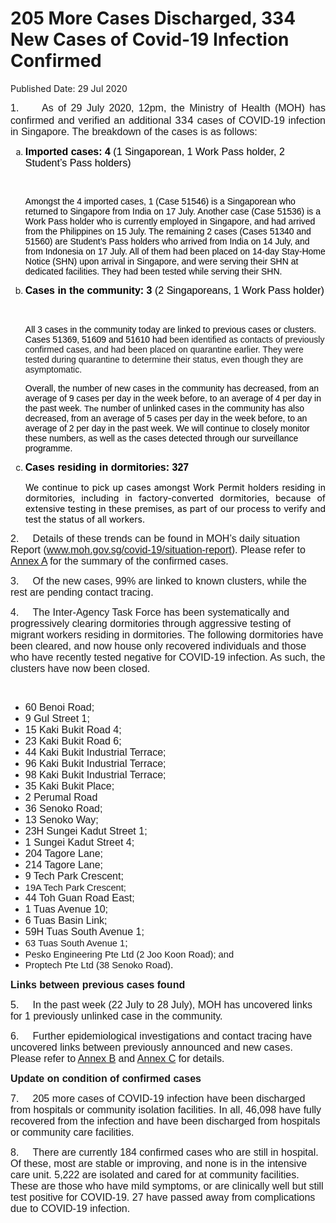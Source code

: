 <html>
    <meta http-equiv="Content-Type" content="text/html; charset=utf-8"/>
    <meta charset="utf-8"/>
    <title>205 More Cases Discharged, 334 New Cases of Covid-19 Infection Confirmed</title>
    <body><h1>205 More Cases Discharged, 334 New Cases of Covid-19 Infection Confirmed</h1>
    <p>Published Date: 29 Jul 2020</p> <div> <p style="text-align: justify;"><span style="font-size: 12pt; font-family: Arial;">1.&nbsp; &nbsp; &nbsp;As of 29 July 2020, 12pm, the Ministry of Health (MOH) has confirmed and verified an additional </span><span style="font-size: 12pt;">334 </span><span style="font-size: 12pt; font-family: Arial;">cases of COVID-19 infection in Singapore</span><span style="font-size: 12pt; font-family: Arial;">. The breakdown of the cases is as follows:</span><span style="font-family: Arial, sans-serif; font-size: 12pt;"></span></p> <ol style="list-style-type: lower-alpha;"><li><strong><span style="color: windowtext; font-size: 12pt; font-family: Arial, sans-serif;">Imported cases: 4 </span></strong><span style="color: windowtext; font-size: 12pt; font-family: Arial, sans-serif;">(1 Singaporean, 1 Work Pass holder, 2 Student’s Pass holders)</span><p><span style="color: windowtext; font-family: Arial, sans-serif;">&nbsp;</span></p><p><span style="color: windowtext; font-family: Arial, sans-serif;">Amongst the 4 imported cases, 1 (Case </span><span style="color: windowtext; font-family: Arial, sans-serif;">51546) is a Singaporean who returned to Singapore from India on 17 July. Another case (Case 51536) is a </span><span style="color: windowtext; font-family: Arial, sans-serif;">Work Pass holder who is currently employed in Singapore, and had arrived from the Philippines on 15 July. The remaining 2 cases (Cases </span><span style="color: windowtext; font-family: Arial, sans-serif;">51340 and 51560) are Student’s Pass holders who arrived from India on 14 July, and from Indonesia on 17 July. </span><span style="color: windowtext; font-family: Arial, sans-serif;">All of them had been placed on 14-day Stay-Home Notice (SHN) upon arrival in Singapore, and were serving their SHN at dedicated facilities. They had been tested while serving their SHN.</span><span style="color: windowtext; font-family: Arial, sans-serif;"></span></p></li><li><strong><span style="color: windowtext; font-size: 12pt; font-family: Arial, sans-serif;">Cases in the community: 3 </span></strong><span style="color: windowtext; font-size: 12pt; font-family: Arial, sans-serif;">(2 Singaporeans, 1 Work Pass holder)</span><p>&nbsp;</p><p><span style="color: windowtext; font-family: Arial, sans-serif;">All 3 cases in the community <span class="null1">today are linked to previous cases or clusters. Cases 51369, 51609 and 51610 had </span></span><span style="font-family: Arial, sans-serif;">been identified as contacts of previously confirmed cases, and had been placed on quarantine earlier. They were tested during quarantine to determine their status, even though they are asymptomatic.</span></p><p><span style="color: windowtext; font-family: Arial, sans-serif;">Overall, the number of new cases in the community has decreased, from an average of 9 cases per day in the week before, to an average of 4 per day in the past week.</span><span style="color: windowtext; font-family: Arial, sans-serif;"> </span><span style="color: windowtext; font-size: 10pt; font-family: Arial, sans-serif;">The </span><span style="color: windowtext; font-family: Arial, sans-serif;">number of unlinked cases in the community has also decreased, from an average of 5 cases per day in the week before, to an average of 2 per day in the past week.&nbsp;</span><span style="color: windowtext; font-family: Arial, sans-serif;">We will continue to closely monitor these numbers, as well as the cases detected through our surveillance programme.</span></p></li><li><strong><span style="color: windowtext; font-size: 12pt; font-family: Arial, sans-serif;">Cases residing in dormitories: 327</span></strong></li></ol> <p style="margin: 0cm 0cm 0.0001pt 18pt; text-align: justify;"><span style="color: windowtext;">We continue to pick up cases amongst Work Permit holders residing in dormitories, including in factory-converted dormitories, because of extensive testing in these premises, as part of our process to verify and test the status of all workers.<br></span><span style="font-family: Arial, sans-serif; font-size: 12pt; text-align: left;"></span></p> <p><span style="font-size: 12pt; font-family: Arial, sans-serif;">2.&nbsp; &nbsp; &nbsp;Details of these trends can be found in MOH’s daily situation Report</span><span style="font-size: 12pt; font-family: Arial, sans-serif;"> (</span><a href="http://www.moh.gov.sg/covid-19/situation-report"><span style="font-size: 12pt; font-family: Arial, sans-serif;">www.moh.gov.sg/covid-19/situation-report</span></a><span style="font-size: 12pt; font-family: Arial, sans-serif;">). Please refer to <u><a href="/docs/librariesprovider5/default-document-library/annex-a5edef78b168042e0a82049a2afe2b144.pdf?sfvrsn=5ea9639e_0" title="Annex A">Annex A</a></u> for the summary of the confirmed cases.</span><span style="font-family: Arial, sans-serif; font-size: 12pt;"></span></p><p><span style="font-size: 12pt; font-family: Arial, sans-serif;">3.&nbsp; &nbsp; &nbsp;Of the new cases, 99% are linked to known clusters, while the rest are pending contact tracing.</span><span style="font-family: Arial, sans-serif; font-size: 12pt;"></span></p><p><span style="font-size: 12pt; font-family: Arial, sans-serif;">4.&nbsp; &nbsp; &nbsp;The Inter-Agency Task Force has been systematically and progressively clearing dormitories through aggressive testing of migrant workers residing in dormitories. The following dormitories have been cleared, and now house only recovered individuals and those who have recently tested negative for COVID-19 infection. As such, the clusters have now been closed.</span><span style="font-family: Arial, sans-serif; font-size: 12pt;"></span></p> </div> <span style="font-size: 11pt; font-family: Arial, sans-serif;"><br clear="all"> </span> <div> <ul style="list-style-type: disc;"><li><span style="font-size: 12pt; font-family: Arial, sans-serif;">60 Benoi Road;</span></li><li><span style="font-size: 12pt; font-family: Arial, sans-serif;">9 Gul Street 1;</span></li><li><span style="font-size: 12pt; font-family: Arial, sans-serif;">15 Kaki Bukit Road 4; </span></li><li><span style="font-size: 12pt; font-family: Arial, sans-serif;">23 Kaki Bukit Road 6;</span></li><li><span style="font-size: 12pt; font-family: Arial, sans-serif;">44 Kaki Bukit Industrial Terrace;</span></li><li><span style="font-size: 12pt; font-family: Arial, sans-serif;">96 Kaki Bukit Industrial Terrace; </span></li><li><span style="font-size: 12pt; font-family: Arial, sans-serif;">98 Kaki Bukit Industrial Terrace;</span></li><li><span style="font-size: 12pt; font-family: Arial, sans-serif;">35 Kaki Bukit Place; </span></li><li><span style="font-size: 12pt; font-family: Arial, sans-serif;">2 Perumal Road</span> </li><li><span style="font-size: 12pt; font-family: Arial, sans-serif;">36 Senoko Road;</span></li><li><span style="font-size: 12pt; font-family: Arial, sans-serif;">13 Senoko Way; </span></li><li><span style="font-size: 12pt; font-family: Arial, sans-serif;">23H Sungei Kadut Street 1;</span></li><li><span style="font-size: 12pt; font-family: Arial, sans-serif;">1 Sungei Kadut Street 4;</span></li><li><span style="font-size: 12pt; font-family: Arial, sans-serif;">204 Tagore Lane;</span></li><li><span style="font-size: 12pt; font-family: Arial, sans-serif;">214 Tagore Lane;</span></li><li><span style="font-size: 12pt; font-family: Arial, sans-serif;">9 Tech Park Crescent;</span></li><li><span style="font-size: 11pt; font-family: Arial, sans-serif;">19A Tech Park Crescent;</span></li><li><span style="font-size: 12pt; font-family: Arial, sans-serif;">44 Toh Guan Road East;</span></li><li><span style="font-size: 12pt; font-family: Arial, sans-serif;">1 Tuas Avenue 10;</span></li><li><span style="font-size: 12pt; font-family: Arial, sans-serif;">6 Tuas Basin Link;</span></li><li><span style="font-size: 12pt; font-family: Arial, sans-serif;">59H Tuas South Avenue 1; </span></li><li><span style="font-size: 11pt; font-family: Arial, sans-serif;">63 Tuas South Avenue 1</span><span style="font-size: 12pt; font-family: Arial, sans-serif;">;</span></li><li><span style="font-size: 11pt; font-family: Arial, sans-serif;">Pesko Engineering Pte Ltd (2 Joo Koon Road)</span><span style="font-size: 11pt; font-family: Arial, sans-serif;">; and</span></li><li><span style="font-size: 11pt; font-family: Arial, sans-serif;">Proptech Pte Ltd (38 Senoko Road)</span><span style="font-size: 12pt; font-family: Arial, sans-serif;">.</span></li></ul> </div> <p><strong style="text-align: justify;"><span style="font-size: 12pt; font-family: Arial, sans-serif;">Links between previous cases found</span></strong><br></p> <p><span style="font-size: 12pt; font-family: Arial, sans-serif;">5.&nbsp; &nbsp; &nbsp;In the past week (22 July to 28 July), MOH has uncovered links for 1 previously unlinked case</span><span style="font-size: 12pt; font-family: Arial, sans-serif;"> in the community.</span><strong><span style="font-size: 12pt; font-family: Arial, sans-serif;"></span></strong></p><p><span style="font-size: 12pt; font-family: Arial, sans-serif;">6.&nbsp; &nbsp; &nbsp;Further epidemiological investigations and contact tracing have uncovered links between previously announced and new cases. Please refer to <u><a href="/docs/librariesprovider5/default-document-library/annex-b01ac61fa5ef948f58dd893ebfc7804c4.pdf?sfvrsn=cec19c64_0" title="Annex B">Annex B</a></u> and <u><a href="/docs/librariesprovider5/default-document-library/annex-c03398526f8a14a8b937194ebfa36e678.pdf?sfvrsn=c53d1776_0" title="Annex C">Annex C</a></u> for detai</span><span style="font-size: 12pt; font-family: Arial, sans-serif;">ls.</span><strong><span style="font-size: 12pt; font-family: Arial, sans-serif;"></span></strong></p><p><strong><span style="font-size: 12pt; font-family: Arial, sans-serif;">Update on condition of confirmed cases</span></strong><span style="font-family: Arial, sans-serif; font-size: 12pt;"></span></p><p><span style="font-size: 12pt; font-family: Arial, sans-serif;">7.&nbsp; &nbsp; &nbsp;205 more cases of COVID-19 infection have been discharged from hospitals or community isolation facilities. In all, 46,098 have fully recovered from the infection and have been discharged from hospitals or community care facilities. </span></p> <p><span style="font-size: 12pt; font-family: Arial, sans-serif;">8.&nbsp; &nbsp; &nbsp;</span><span style="font-family: Arial, sans-serif; font-size: 12pt;">There are currently 184 confirmed cases who are still in hospital. Of these, most are stable or improving, and none is in the intensive care unit. 5,222 are isolated and cared for at community facilities. These are those who have mild symptoms, or are clinically well but still test positive for COVID-19. 27 have passed away from complications due to COVID-19 infection.</span></p></body>
</html>